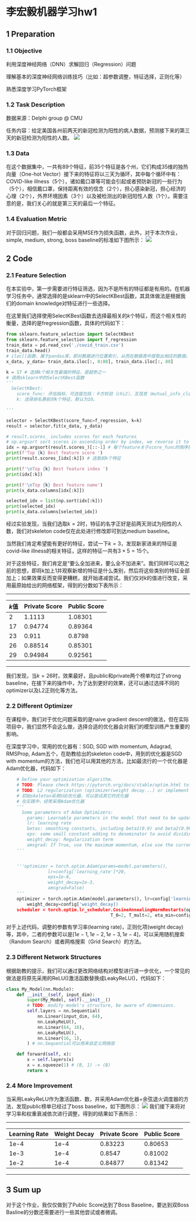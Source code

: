 # 李宏毅机器学习hw1

## 1 Preparation
### 1.1 Objective
利用深度神经网络（DNN）求解回归（Regression）问题

理解基本的深度神经网络训练技巧（比如：超参数调整，特征选择，正则化等）

熟悉深度学习PyTorch框架 

### 1.2 Task Description
数据来源：Delphi group @ CMU 

任务内容：给定美国各州前两天的新冠检测为阳性的病人数据，预测接下来的第三天的新冠检测为阳性的人数。
![](Picture1.png)

### 1.3 Data
在这个数据集中，一共有89个特征，前35个特征是各个州，它们构成35维的独热向量（One-hot Vector）接下来的特征将以三天为循环，其中每个循环中有：COVID-like illness（5个），诸如戴口罩等可能会引起或者预防新冠的一些行为（5个），相信戴口罩，保持距离有效的信念（2个），担心感染新冠，担心经济的心理（2个），外界环境因素（3个）以及被检测出的新冠阳性人数（1个）。需要注意的是，我们关心的就是第三天的最后一个特征。
### 1.4 Evaluation Metric
对于回归问题，我们一般都会采用MSE作为损失函数，此外，对于本次作业，simple, medium, strong, boss baseline的标准如下图所示：
![](Picture2.png)

## 2 Code
### 2.1 Feature Selection
在本实验中，第一步需要进行特征筛选，因为不是所有的特征都是有用的。在机器学习任务中，通常选择的是sklearn中的SelectKBest函数，其具体做法是根据我们的domain knowledge对特征进行一些选择。

在这里我们选择使用SelectKBest函数去选择最相关的$k$个特征，而这个相关性的衡量，选择的是fregression函数，具体的代码如下：
```python
from sklearn.feature_selection import SelectKBest
from sklearn.feature_selection import f_regression
train_data = pd.read_csv('./covid_train.csv')
train_data.head()
# iloc[]函数，属于pandas库，即对数据进行位置索引，从而在数据表中提取出相应的数据。
x_data, y_data= train_data.iloc[:, 0:88], train_data.iloc[:, 88]

k = 17 # 选择k个相关性最强的特征，是超参之一
# 调用sklearn中的SelectKBest函数
'''
  SelectKBest:
    score_func: 评估指标，可选值包括：卡方检验（chi2）、互信息（mutual_info_classif、mutual_info_regression）等，默认为卡方检验。
    k: 选择排名靠前的k个特征，默认为10。

'''

selector = SelectKBest(score_func=f_regression, k=k)
result = selector.fit(x_data, y_data)

# result.scores_ includes scores for each features
# np.argsort sort scores in ascending order by index, we reverse it to make it descending.
idx = np.argsort(result.scores_)[::-1] # 每个feature关于score_func的倒序排序的index
print(f'Top {k} Best feature score ')
print(result.scores_[idx[:k]]) # 选取前k个特征

print(f'\nTop {k} Best feature index ')
print(idx[:k])

print(f'\nTop {k} Best feature name')
print(x_data.columns[idx[:k]])

selected_idx = list(np.sort(idx[:k]))
print(selected_idx)
print(x_data.columns[selected_idx])
```
经过实验发现，当我们选取$k=2$时，特征的名字正好是前两天测试为阳性的人数，我们对skeleton code仅在此处进行修改即可到达medium baseline。

当然我们肯定希望能有更好的特征，尝试一下$k=3$，发现新家进来的特征是covid-like illness的相关特征，这样的特征一共有$3×5=15$个。

对于这些特征，我们肯定是“要么全加进来，要么全不加进来”。我们同样可以用之前的思想，即将$k$加上1并观察新增的特征是什么类别，然后将这些类别的特征全部加上；如果效果反而变得更糟糕，就开始递减尝试。我们仅对$k$的值进行改变，采用最原始给出的网络框架，得到的分数如下表所示：

***

| $k$值 | Private Score | Public Score|
| --- | --- | --- |
| 2 | 1.1113 | 1.08301|
| 17 | 0.94774 | 0.89364 |
| 23 | 0.911 | 0.8798 |
| 26 | 0.88514 | 0.85301 |
| 29 | 0.94984 | 0.92561 |
***
我们发现，当$k=26$时，效果最好，且public和private两个榜单均过了strong baseline，在接下来的操作中，为了达到更好的效果，还可以通过选择不同的optimizer以及L2正则化等方法。
### 2.2 Different Optimizer
在课程中，我们对于优化问题采取的是naive gradient descent的做法，但在实际项目中，我们显然不会这么做，选择合适的优化器会对我们的模型训练产生重要的影响。

在深度学习中，常用的优化器有：SGD, SGD with momentum, Adagrad, RMSProp, Adam五个，在助教给出的skeleton code中，用到的优化器是SGD with momentum的方法，我们也可以用其他的方法，比如最流行的一个优化器是Adam优化器，代码如下：
```python
    # Define your optimization algorithm.
    # TODO: Please check https://pytorch.org/docs/stable/optim.html to get more available algorithms.
    # TODO: L2 regularization (optimizer(weight decay...) or implement by your self).
    # 初始skeleton采用SGD优化器，可以尝试其它的优化器
    # 在实践中，经常采用Adam优化器
    '''
      Some parameters of Adam Optimizers:
        params: Learnable parameters in the model that need to be updated
        lr: learning rate
        betas: smoothing constants, including beta1(0.9) and beta2(0.999)
        eps: some small constant adding to denominator to avoid dividing by 0
        weight_decay: Regularization term
        amsgrad: If True, use the maximum momentum, else use the current one
    '''


    '''optimizer = torch.optim.Adam(params=model.parameters(),
                lr=config['learning_rate']*20,
                eps=1e-8,
                weight_decay=1e-3,
                amsgrad=False)
    '''
    optimizer = torch.optim.Adam(model.parameters(), lr=config['learning_rate'],
        weight_decay=config['weight_decay])
    scheduler = torch.optim.lr_scheduler.CosineAnnealingWarmRestarts(optimizer,
                                        T_0=2, T_mult=2, eta_min=config['learning_rate'])
```
对于上述代码，调整的参数有学习率(learning rate)，正则化项(weight decay)等，其中，二者的参数可以是$[1e-1, 1e-2, 1e-3, 1e-4]$，可以采用随机搜索（Random Search）或者网格搜索（Grid Search）的方法。

### 2.3 Different Network Structures
根据助教的提示，我们可以通过更改网络结构对模型进行进一步优化，一个常见的做法是将原先采用的ReLU()激活函数替换成LeakyReLU()，代码如下：
```python
class My_Model(nn.Module):
    def __init__(self, input_dim):
        super(My_Model, self).__init__()
        # TODO: modify model's structure, be aware of dimensions.
        self.layers = nn.Sequential(
            nn.Linear(input_dim, 64),
            nn.LeakyReLU(),
            nn.Linear(64, 16),
            nn.LeakyReLU(),
            nn.Linear(16, 1),
        ) # nn.Sequential可以用来自定义网络层

    def forward(self, x):
        x = self.layers(x)
        x = x.squeeze(1) # (B, 1) -> (B)
        return x
```
### 2.4 More Improvement
当采用LeakyReLU作为激活函数、数，并采用Adam优化器+余弦退火调度器的方法，发现public榜单已经过了boss baseline，如下图所示：
![](Picture3.png)
我们接下来将对学习率和权重衰减依次进行调整，得到的结果如下表所示：
***

| Learning Rate | Weight Decay|  Private Score |Public Score|
| --- | --- | --- | ---|
| 1e-4 | 1e-4 | 0.83223| 0.80653|
| 1e-3 | 1e-4 | 0.8547 | 0.81002|
| 1e-2 | 1e-4 | 0.84877 | 0.81342|
***

## 3 Sum up
对于这个作业，我仅仅做到了Public Score达到了Boss Baseline，要达到双Boss Basline的分数还需要进行一些其他尝试或者微调。






